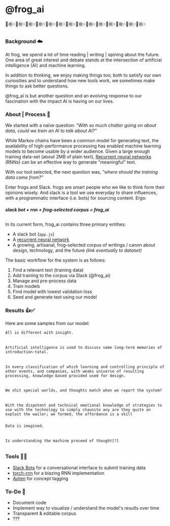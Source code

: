 # @frog_ai 
:slot_machine::congratulations::mahjong::slot_machine::congratulations::mahjong::slot_machine::congratulations::mahjong::slot_machine::congratulations::mahjong::slot_machine::congratulations::mahjong::slot_machine::congratulations::mahjong::slot_machine::congratulations::mahjong::slot_machine::congratulations::mahjong::slot_machine::congratulations::mahjong::slot_machine::congratulations::mahjong::slot_machine::congratulations::mahjong::slot_machine::congratulations::mahjong::slot_machine::congratulations::mahjong::slot_machine::congratulations::mahjong:

## 


### Background :cloud:
At frog, we spend a lot of time reading | writing | opining about the future. One area of great interest and debate stands at the intersection of artificial intelligence (AI) and machine learning. 

In addition to thinking, we enjoy making things too; both to satisfy our own curiosities and to understand how new tools work, we sometimes make things to ask better questions.

@frog_ai is but another question and an evolving response to our fascination with the impact AI is having on our lives.

### About | Process :arrows_counterclockwise:
We started with a naïve question: _"With so much chatter going on about data, could we train an AI to talk about AI?"_

While Markov chains have been a common model for generating text, the availability of high-performance processing has enabled machine learning models to become usable by a wider audience. Given a large enough training data-set (about 2MB of plain text), [Recurrent neural networks](karpathy.github.io/2015/05/21/rnn-effectiveness/) (RNNs) can be an effective way to generate "meaningful" text.

With our tool selected, the next question was, _"where should the training data come from?"_

Enter frogs and Slack. frogs are smart people who we like to think form their opinions wisely. And slack is a tool we use everyday to share influences, with a programmatic interface (i.e. bots) for sourcing content. Ergo:

##### slack bot + rnn + frog-selected corpus = frog_ai

##

In its current form, frog_ai contains three primary entities:

* A slack bot (`app.js`)
* A [recurrent neural network](https://github.com/frog/frog_ai/tree/master/rnn)
* A growing, artisanal, frog-selected corpus of writings / canon about design, technology, and the future _(link eventually to dataset)_

The basic workflow for the system is as follows:
1. Find a relevant text (training data)
2. Add training to the corpus via Slack (@frog_ai)
3. Manage and pre-process data
4. Train models
5. Find model with lowest validation loss
6. Seed and generate text using our model

### Results :+1::white_check_mark:

Here are some samples from our model:

    All is different with insight.

######

    Artificial intelligence is used to discuss some long-term memories of introduction-tatal.

######

    In every classification of which learning and controlling principle of other events, and companies, with weaks universe of resulting processing, knowledge-based provided used for design.

######

    We shit special worlds, and thoughts match when we report the system?

######

    With the dispotent and technical emotional knowledge of strategies to use with the technology to simply chaunite any are they quite an exploit the wailer; we formed, the affordance is a skill 

#####

    Data is imagined.

######

    Is understanding the machine proceed of thought[?]

######

### Tools :hammer::wrench:

* [Slack Bots](https://api.slack.com/bot-users) for a conversational interface to submit training data
* [torch-rnn](https://github.com/jcjohnson/torch-rnn) for a blazing RNN implementation
* [Aylien](http://docs.aylien.com/) for concept tagging

### To-Do :memo:
* Document code
* Implement way to visualize / understand the model's results over time
* Transparent & editable corpus
* ???
